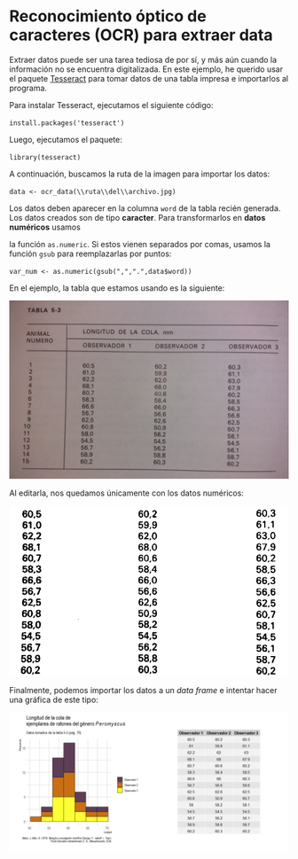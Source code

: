 # Reconocimiento óptico de caracteres (OCR) para extraer data

Extraer datos puede ser una tarea tediosa de por sí, y más aún cuando la información no se encuentra digitalizada. En este ejemplo, he querido usar el paquete [Tesseract](https://github.com/tesseract-ocr/tesseract) para tomar datos de una tabla impresa e importarlos al programa.

Para instalar Tesseract, ejecutamos el siguiente código:

`install.packages('tesseract')`

Luego, ejecutamos el paquete:

`library(tesseract)`

A continuación, buscamos la ruta de la imagen para importar los datos:

`data <- ocr_data(\\ruta\\del\\archivo.jpg)`

Los datos deben aparecer en la columna `word` de la tabla recién generada. Los datos creados son de tipo **caracter**. Para transformarlos en **datos numéricos** usamos 

la función `as.numeric`. Si estos vienen separados por comas, usamos la función `gsub` para reemplazarlas por puntos:

`var_num <- as.numeric(gsub(",",".",data$word))`

En el ejemplo, la tabla que estamos usando es la siguiente:

![Tabla](https://raw.githubusercontent.com/itsmiguelrojas/ocr/main/tabla_original.jpg)

Al editarla, nos quedamos únicamente con los datos numéricos:

![Tabla editada](https://raw.githubusercontent.com/itsmiguelrojas/ocr/main/tabla_editada.jpg)

Finalmente, podemos importar los datos a un *data frame* e intentar hacer una gráfica de este tipo:

![Gráfica](https://raw.githubusercontent.com/itsmiguelrojas/ocr/main/long_cola_histograma_tabla.png)
